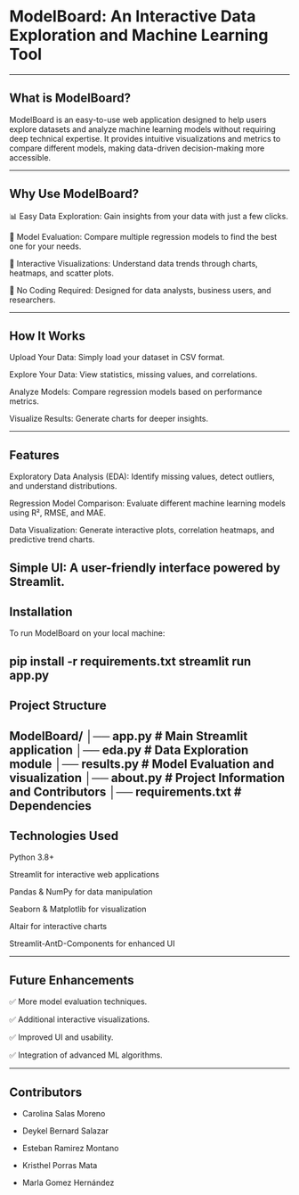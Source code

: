 # ModelBoard: An Interactive Data Exploration and Machine Learning Tool

---
## What is ModelBoard?

ModelBoard is an easy-to-use web application designed to help users explore datasets and analyze machine learning models without requiring deep technical expertise. It provides intuitive visualizations and metrics to compare different models, making data-driven decision-making more accessible.

---
## Why Use ModelBoard?

📊 Easy Data Exploration: Gain insights from your data with just a few clicks.

🤖 Model Evaluation: Compare multiple regression models to find the best one for your needs.

🎨 Interactive Visualizations: Understand data trends through charts, heatmaps, and scatter plots.

🚀 No Coding Required: Designed for data analysts, business users, and researchers.

---
## How It Works

Upload Your Data: Simply load your dataset in CSV format.

Explore Your Data: View statistics, missing values, and correlations.

Analyze Models: Compare regression models based on performance metrics.

Visualize Results: Generate charts for deeper insights.

---
## Features

Exploratory Data Analysis (EDA): Identify missing values, detect outliers, and understand distributions.

Regression Model Comparison: Evaluate different machine learning models using R², RMSE, and MAE.

Data Visualization: Generate interactive plots, correlation heatmaps, and predictive trend charts.

Simple UI: A user-friendly interface powered by Streamlit.
---
## Installation

To run ModelBoard on your local machine:

pip install -r requirements.txt
streamlit run app.py
---
## **Project Structure**

ModelBoard/
│── app.py        # Main Streamlit application
│── eda.py        # Data Exploration module
│── results.py    # Model Evaluation and visualization
│── about.py      # Project Information and Contributors
│── requirements.txt  # Dependencies
---
## **Technologies Used**

Python 3.8+

Streamlit for interactive web applications

Pandas & NumPy for data manipulation

Seaborn & Matplotlib for visualization

Altair for interactive charts

Streamlit-AntD-Components for enhanced UI

---
## **Future Enhancements**

✅ More model evaluation techniques.

✅ Additional interactive visualizations.

✅ Improved UI and usability.

✅ Integration of advanced ML algorithms.

---
## **Contributors**

- Carolina Salas Moreno

- Deykel Bernard Salazar

- Esteban Ramirez Montano

- Kristhel Porras Mata

- Marla Gomez Hernández

